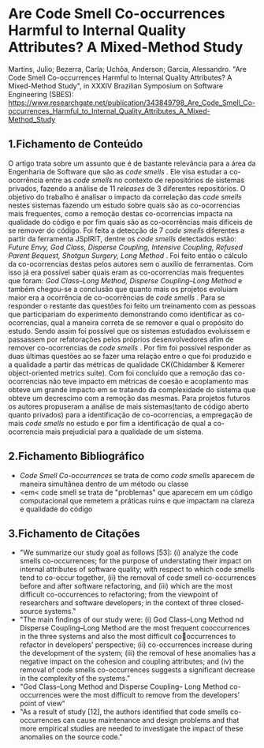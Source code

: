# Are Code Smell Co-occurrences Harmful to Internal Quality Attributes? A Mixed-Method Study

 Martins, Julio; Bezerra, Carla; Uchôa, Anderson; Garcia, Alessandro. "Are Code Smell Co-occurrences Harmful to Internal Quality Attributes? A Mixed-Method Study",
  in XXXIV Brazilian Symposium on Software Engineering (SBES): https://www.researchgate.net/publication/343849798_Are_Code_Smell_Co-occurrences_Harmful_to_Internal_Quality_Attributes_A_Mixed-Method_Study

## 1.Fichamento de Conteúdo

O artigo trata sobre um assunto que é de bastante relevância para a área da Engenharia de Software que são as <em> code smells </em>. Ele visa estudar a co-ocorrência entre
as <em> code smells </em> no contexto de repositórios de sistemas privados, fazendo a análise de 11 <em> releases </em> de 3 diferentes repositórios. O objetivo do trabalho
é analisar o impacto da correlação das <em> code smells </em> nestes sistemas fazendo um estudo sobre quais são as co-ocorrencias mais frequentes, como a remoção destas
co-ocorrencias impacta na qualidade do código e por fim quais são as co-ocorrências mais dificeis de se remover do código. Foi feita a detecção de 7 <em> code smells </em> diferentes
a partir da ferramenta JSpIRIT, dentre os <em> code smells </em> detectados estão: <em> Future Envy, God Class, Disperse Coupling, Intensive Coupling, Refused Parent Bequest,
Shotgun Surgery, Long Method </em>. Foi feito então o cálculo da co-ocorrencias destas pelos autores sem o auxílio de ferramentas. Com isso já era possível saber quais eram
as co-ocorrencias mais frequentes que foram: <em> God Class–Long Method, Disperse Coupling–Long Method</em> e também chegou-se a conclusão que quanto mais os projetos evoluiam
maior era a ocorrência de co-ocorrências de <em> code smells </em>. Para se responder o restante das questões foi feito um treinamento com as pessoas que participariam do 
experimento demonstrando como identificar as co-ocorrencias, qual a maneira correta de se remover e qual o propósito do estudo. Sendo assim foi possível que os sistemas estudados
evoluissem e passassem por refatorações pelos próprios desenvolvedores afim de remover co-ocorrencias de <em> code smells </em>. Por fim foi possível responder as duas últimas questões ao se 
fazer uma relação entre o que foi produzido e a qualidade a partir das métricas de qualidade CK(Chidamber & Kemerer object-oriented metrics suite). Com foi concluído que 
a remoção das co-ocorrencias não teve impacto em métricas de coesão e acoplamento mas obteve um grande impacto em se tratando da complexidade do sistema que obteve um decrescimo
com a remoção das mesmas. Para projetos futuros os autores propuseram a análise de mais sistemas(tanto de código aberto quanto privados) para a identificação de co-ocorrencias, a empregação de mais <em> code smells </em>
no estudo e por fim a identificação de qual a co-ocorrencia mais prejudicial para a qualidade de um sistema.


## 2.Fichamento Bibliográfico
- <em> Code Smell Co-occurrences </em> se trata de como <em> code smells </em> aparecem de maneira simultânea dentro de um método ou classe
- <em< code smell </em> se trata de "problemas" que aparecem em um código computacional que remetem a práticas ruins e que impactam na clareza e qualidade do código


## 3.Fichamento de Citações

- "We summarize our study goal as follows [53]: (i) analyze the code smells co-occurrences; for the purpose of understating their impact on internal attributes of software quality; with respect to
which code smells tend to co-occur together, (ii) the removal of code smell co-occurrences before and after software refactoring, and (iii) which are the most difficult co-occurrences to refactoring; from the
viewpoint of researchers and software developers; in the context of three closed-source systems."
- "The main findings of our study were: (i) God Class–Long Method nd Disperse Coupling–Long Method are the most frequent cooccurrences in the three systems and also the most difficult cooccurrences to refactor in developers’ perspective; (ii) co-occurrences
increase during the development of the system; (iii) the removal of hese anomalies has a negative impact on the cohesion and coupling attributes; and (iv) the removal of code smells co-occurrences suggests a significant decrease in the complexity of the systems."
- "God Class–Long Method and Disperse Coupling– Long Method co-occurrences were the most difficult to remove from the developers’ point of view"
- "As a result of study [12], the authors identified that code smells co-occurrences can cause maintenance and design problems and that more empirical studies are needed to
investigate the impact of these anomalies on the source code."
